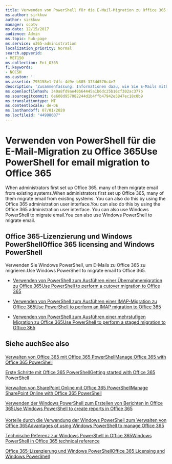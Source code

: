 ```yaml
---
title: Verwenden von PowerShell für die E-Mail-Migration zu Office 365
ms.author: sirkkuw
author: sirkkuw
manager: scotv
ms.date: 12/15/2017
audience: Admin
ms.topic: hub-page
ms.service: o365-administration
localization_priority: Normal
search.appverid:
- MET150
ms.collection: Ent_O365
f1.keywords:
- NOCSH
ms.custom: ''
ms.assetid: 795158e1-7dfc-4d9e-b805-373dd576c4e7
description: 'Zusammenfassung: Informationen dazu, wie Sie E-Mails mithilfe von Windows PowerShell zu Office 365 migrieren.'
ms.openlocfilehash: 340a8fd9ae40b64445a1b6dc25b16cf302ac377b
ms.sourcegitcommit: 6e608d957082244d1b4ffb47942e5847ec18c0b9
ms.translationtype: MT
ms.contentlocale: de-DE
ms.lasthandoff: 07/01/2020
ms.locfileid: "44998607"
---
```

# <a name="use-powershell-for-email-migration-to-office-365"></a><span data-ttu-id="63b11-103">Verwenden von PowerShell für die E-Mail-Migration zu Office 365</span><span class="sxs-lookup"><span data-stu-id="63b11-103">Use PowerShell for email migration to Office 365</span></span>

<span data-ttu-id="63b11-104">When administrators first set up Office 365, many of them migrate email from existing systems.</span><span class="sxs-lookup"><span data-stu-id="63b11-104">When administrators first set up Office 365, many of them migrate email from existing systems.</span></span> <span data-ttu-id="63b11-105">You can also do this by using the Office 365 administration user interface.</span><span class="sxs-lookup"><span data-stu-id="63b11-105">You can also do this by using the Office 365 administration user interface.</span></span> <span data-ttu-id="63b11-106">You can also use Windows PowerShell to migrate email.</span><span class="sxs-lookup"><span data-stu-id="63b11-106">You can also use Windows PowerShell to migrate email.</span></span>
  
## <a name="office-365-licensing-and-windows-powershell"></a><span data-ttu-id="63b11-107">Office 365-Lizenzierung und Windows PowerShell</span><span class="sxs-lookup"><span data-stu-id="63b11-107">Office 365 licensing and Windows PowerShell</span></span>

<span data-ttu-id="63b11-108">Verwenden Sie Windows PowerShell, um E-Mails zu Office 365 zu migrieren.</span><span class="sxs-lookup"><span data-stu-id="63b11-108">Use Windows PowerShell to migrate email to Office 365.</span></span> 
  
- [<span data-ttu-id="63b11-109">Verwenden von PowerShell zum Ausführen einer Übernahmemigration zu Office 365</span><span class="sxs-lookup"><span data-stu-id="63b11-109">Use PowerShell to perform a cutover migration to Office 365</span></span>](use-powershell-to-perform-a-cutover-migration-to-office-365.md)
    
- [<span data-ttu-id="63b11-110">Verwenden von PowerShell zum Ausführen einer IMAP-Migration zu Office 365</span><span class="sxs-lookup"><span data-stu-id="63b11-110">Use PowerShell to perform an IMAP migration to Office 365</span></span>](use-powershell-to-perform-an-imap-migration-to-office-365.md)
    
- [<span data-ttu-id="63b11-111">Verwenden von PowerShell zum Ausführen einer mehrstufigen Migration zu Office 365</span><span class="sxs-lookup"><span data-stu-id="63b11-111">Use PowerShell to perform a staged migration to Office 365</span></span>](use-powershell-to-perform-a-staged-migration-to-office-365.md)
    
## <a name="see-also"></a><span data-ttu-id="63b11-112">Siehe auch</span><span class="sxs-lookup"><span data-stu-id="63b11-112">See also</span></span>

#### 

[<span data-ttu-id="63b11-113">Verwalten von Office 365 mit Office 365 PowerShell</span><span class="sxs-lookup"><span data-stu-id="63b11-113">Manage Office 365 with Office 365 PowerShell</span></span>](manage-office-365-with-office-365-powershell.md)
  
[<span data-ttu-id="63b11-114">Erste Schritte mit Office 365 PowerShell</span><span class="sxs-lookup"><span data-stu-id="63b11-114">Getting started with Office 365 PowerShell</span></span>](getting-started-with-office-365-powershell.md)
  
[<span data-ttu-id="63b11-115">Verwalten von SharePoint Online mit Office 365 PowerShell</span><span class="sxs-lookup"><span data-stu-id="63b11-115">Manage SharePoint Online with Office 365 PowerShell</span></span>](manage-sharepoint-online-with-office-365-powershell.md)
  
[<span data-ttu-id="63b11-116">Verwenden der Windows PowerShell zum Erstellen von Berichten in Office 365</span><span class="sxs-lookup"><span data-stu-id="63b11-116">Use Windows PowerShell to create reports in Office 365</span></span>](use-windows-powershell-to-create-reports-in-office-365.md)
#### 

[<span data-ttu-id="63b11-117">Vorteile durch die Verwendung der Windows PowerShell zum Verwalten von Office 365</span><span class="sxs-lookup"><span data-stu-id="63b11-117">Advantages of using Windows PowerShell to manage Office 365</span></span>](https://technet.microsoft.com/library/15144a50-453e-4cd5-befd-bc6736697967.aspx)
  
[<span data-ttu-id="63b11-118">Technische Referenz zur Windows PowerShell in Office 365</span><span class="sxs-lookup"><span data-stu-id="63b11-118">Windows PowerShell in Office 365 technical reference</span></span>](https://technet.microsoft.com/library/10d5c66a-7579-4319-aaa5-7a5e21d49cea.aspx)
  
[<span data-ttu-id="63b11-119">Office 365-Lizenzierung und Windows PowerShell</span><span class="sxs-lookup"><span data-stu-id="63b11-119">Office 365 Licensing and Windows PowerShell</span></span>](https://technet.microsoft.com/library/6ca0e430-f7ba-4184-becf-14c6c5c8dde5.aspx)

